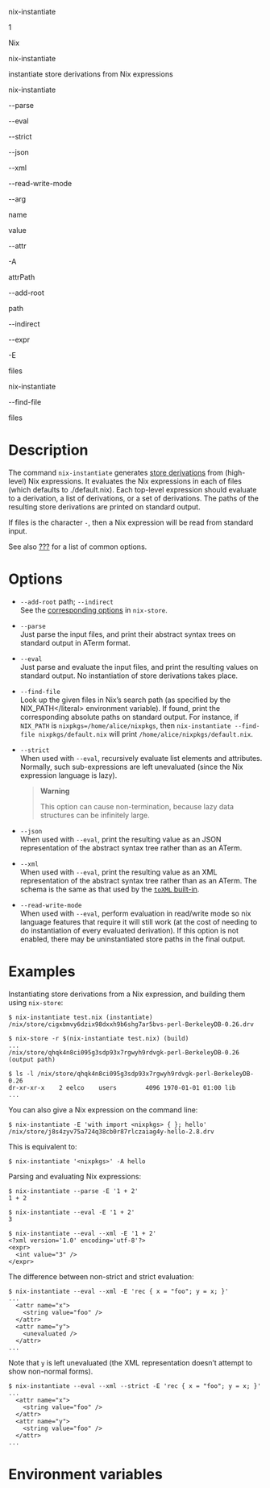 nix-instantiate

1

Nix

nix-instantiate

instantiate store derivations from Nix expressions

nix-instantiate

\--parse

\--eval

\--strict

\--json

\--xml

\--read-write-mode

\--arg

name

value

\--attr

\-A

attrPath

\--add-root

path

\--indirect

\--expr

\-E

files

nix-instantiate

\--find-file

files

# Description

The command `nix-instantiate` generates [store
derivations](#gloss-derivation) from (high-level) Nix expressions. It
evaluates the Nix expressions in each of files (which defaults to
./default.nix). Each top-level expression should evaluate to a
derivation, a list of derivations, or a set of derivations. The paths of
the resulting store derivations are printed on standard output.

If files is the character `-`, then a Nix expression will be read from
standard input.

See also [???](#sec-common-options) for a list of common options.

# Options

  - `--add-root` path; `--indirect`  
    See the [corresponding options](#opt-add-root) in `nix-store`.

  - `--parse`  
    Just parse the input files, and print their abstract syntax trees on
    standard output in ATerm format.

  - `--eval`  
    Just parse and evaluate the input files, and print the resulting
    values on standard output. No instantiation of store derivations
    takes place.

  - `--find-file`  
    Look up the given files in Nix’s search path (as specified by the
    NIX\_PATH\</literal\> environment variable). If found, print the
    corresponding absolute paths on standard output. For instance, if
    `NIX_PATH` is `nixpkgs=/home/alice/nixpkgs`, then `nix-instantiate
    --find-file nixpkgs/default.nix` will print
    `/home/alice/nixpkgs/default.nix`.

  - `--strict`  
    When used with `--eval`, recursively evaluate list elements and
    attributes. Normally, such sub-expressions are left unevaluated
    (since the Nix expression language is lazy).
    
    > **Warning**
    > 
    > This option can cause non-termination, because lazy data
    > structures can be infinitely large.

  - `--json`  
    When used with `--eval`, print the resulting value as an JSON
    representation of the abstract syntax tree rather than as an ATerm.

  - `--xml`  
    When used with `--eval`, print the resulting value as an XML
    representation of the abstract syntax tree rather than as an ATerm.
    The schema is the same as that used by the [`toXML`
    built-in](#builtin-toXML).

  - `--read-write-mode`  
    When used with `--eval`, perform evaluation in read/write mode so
    nix language features that require it will still work (at the cost
    of needing to do instantiation of every evaluated derivation). If
    this option is not enabled, there may be uninstantiated store paths
    in the final output.

<!-- end list -->

# Examples

Instantiating store derivations from a Nix expression, and building them
using `nix-store`:

    $ nix-instantiate test.nix (instantiate)
    /nix/store/cigxbmvy6dzix98dxxh9b6shg7ar5bvs-perl-BerkeleyDB-0.26.drv
    
    $ nix-store -r $(nix-instantiate test.nix) (build)
    ...
    /nix/store/qhqk4n8ci095g3sdp93x7rgwyh9rdvgk-perl-BerkeleyDB-0.26 (output path)
    
    $ ls -l /nix/store/qhqk4n8ci095g3sdp93x7rgwyh9rdvgk-perl-BerkeleyDB-0.26
    dr-xr-xr-x    2 eelco    users        4096 1970-01-01 01:00 lib
    ...

You can also give a Nix expression on the command line:

    $ nix-instantiate -E 'with import <nixpkgs> { }; hello'
    /nix/store/j8s4zyv75a724q38cb0r87rlczaiag4y-hello-2.8.drv

This is equivalent to:

    $ nix-instantiate '<nixpkgs>' -A hello

Parsing and evaluating Nix expressions:

    $ nix-instantiate --parse -E '1 + 2'
    1 + 2
    
    $ nix-instantiate --eval -E '1 + 2'
    3
    
    $ nix-instantiate --eval --xml -E '1 + 2'
    <?xml version='1.0' encoding='utf-8'?>
    <expr>
      <int value="3" />
    </expr>

The difference between non-strict and strict evaluation:

    $ nix-instantiate --eval --xml -E 'rec { x = "foo"; y = x; }'
    ...
      <attr name="x">
        <string value="foo" />
      </attr>
      <attr name="y">
        <unevaluated />
      </attr>
    ...

Note that `y` is left unevaluated (the XML representation doesn’t
attempt to show non-normal forms).

    $ nix-instantiate --eval --xml --strict -E 'rec { x = "foo"; y = x; }'
    ...
      <attr name="x">
        <string value="foo" />
      </attr>
      <attr name="y">
        <string value="foo" />
      </attr>
    ...

# Environment variables
